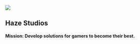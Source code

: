 <picture>
<!--   <source media="(prefers-color-scheme: dark)" srcset="https://github.com/Task-Force-Nova/.github/assets/162037590/d274069b-17b4-4ca4-ad07-21fc51310c1e"> -->
<!--   <img src="https://github.com/Haze-Std/.github/assets/59024395/c76eff84-3556-4831-aba2-8498a579f347"> -->
  <img src="https://github.com/Haze-Std/.github/assets/59024395/bf98d792-2df1-4b76-90da-88ec4d736c0c">

</picture>




## Haze Studios
#### Mission: Develop solutions for gamers to become their best.

